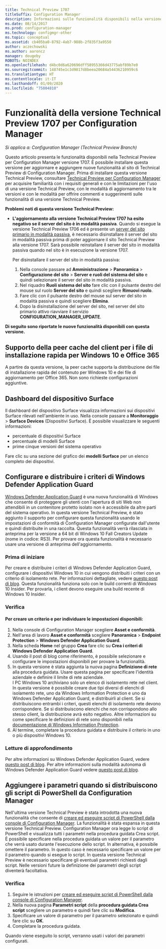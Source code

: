 ```yaml
---
title: Technical Preview 1707
titleSuffix: Configuration Manager
description: Informazioni sulle funzionalità disponibili nella versione Technical Preview 1707 per Configuration Manager.
ms.date: 08/14/2017
ms.prod: configuration-manager
ms.technology: configmgr-other
ms.topic: conceptual
ms.assetid: cb405ba0-8792-4ab7-988b-2f835f3a9550
author: aczechowski
ms.author: aaroncz
manager: dougeby
ROBOTS: NOINDEX
ms.openlocfilehash: d4bc0d6a620696dff58955366d43775abf89b7e0
ms.sourcegitcommit: 148745e1c3d9817d8beea20684a54436210959c6
ms.translationtype: HT
ms.contentlocale: it-IT
ms.lasthandoff: 01/09/2020
ms.locfileid: "75804810"
---
```

# <a name="capabilities-in-technical-preview-1707-for-configuration-manager"></a>Funzionalità della versione Technical Preview 1707 per Configuration Manager

*Si applica a: Configuration Manager (Technical Preview Branch)*

Questo articolo presenta le funzionalità disponibili nella Technical Preview per Configuration Manager versione 1707. È possibile installare questa versione per aggiornare e aggiungere nuove funzionalità al sito di Technical Preview di Configuration Manager. Prima di installare questa versione Technical Preview, consultare [Technical Preview per Configuration Manager](../../core/get-started/technical-preview.md) per acquisire familiarità con i requisiti generali e con le limitazioni per l'uso di una versione Technical Preview, con le modalità di aggiornamento tra le versioni e con le modalità per offrire commenti e suggerimenti sulle funzionalità di una versione Technical Preview.     


<!--  Known Issues Template   
**Known Issues in this Technical Preview:**
-   **Issue Name**. Details
    Workaround details.
-->

**Problemi noti di questa versione Technical Preview:**
- **L'aggiornamento alla versione Technical Preview 1707 ha esito negativo se il server del sito è in modalità passiva**. Quando si esegue la versione Technical Preview 1706 ed è presente un [server del sito primario in modalità passiva](/sccm/core/get-started/capabilities-in-technical-preview-1706#site-server-role-high-availability), è necessario disinstallare il server del sito in modalità passiva prima di poter aggiornare il sito Technical Preview alla versione 1707. Sarà possibile reinstallare il server del sito in modalità passiva quando nel sito è in esecuzione la versione 1707.

  Per disinstallare il server del sito in modalità passiva:
  1. Nella console passare ad **Amministrazione** > **Panoramica** > **Configurazione del sito** > **Server e ruoli del sistema del sito** e quindi selezionare il server del sito in modalità passiva.
  2. Nel riquadro **Ruoli sistema del sito** fare clic con il pulsante destro del mouse sul ruolo **Server del sito** e quindi scegliere **Rimuovi ruolo**.
  3. Fare clic con il pulsante destro del mouse sul server del sito in modalità passiva e quindi scegliere **Elimina**.
  4. Dopo la disinstallazione del server del sito, nel server del sito primario attivo riavviare il servizio **CONFIGURATION_MANAGER_UPDATE**.



**Di seguito sono riportate le nuove funzionalità disponibili con questa versione.**  

<!--  Rough Section Template
##  FEATURE

### Procedure 1
### Try it out!  
 Try to complete the following tasks and then send us **Feedback** from the **Home** tab of the Ribbon to let us know how it worked:
 -  Task 1
 -  Task 2              
-->

## <a name="client-peer-cache-support-for-express-installation-files-for-windows-10-and-office-365"></a>Supporto della peer cache del client per i file di installazione rapida per Windows 10 e Office 365
<!-- 1352486 -->
A partire da questa versione, la peer cache supporta la distribuzione dei file di installazione rapida del contenuto per Windows 10 e dei file di aggiornamento per Office 365. Non sono richieste configurazioni aggiuntive.

## <a name="surface-device-dashboard"></a>Dashboard del dispositivo Surface
<!--1355788-->
Il dashboard del dispositivo Surface visualizza informazioni sui dispositivi Surface rilevati nell'ambiente in uso. Nella console passare a **Monitoraggio** > **Surface Devices** (Dispositivi Surface). È possibile visualizzare le seguenti informazioni:
- percentuale di dispositivi Surface
- percentuale di modelli Surface
- prime cinque versioni del sistema operativo

Fare clic su una sezione del grafico dei **modelli Surface** per un elenco completo dei dispositivi.  

## <a name="configure-and-deploy-windows-defender-application-guard-policies"></a>Configurare e distribuire i criteri di Windows Defender Application Guard
<!-- 1351960 -->

[Windows Defender Application Guard](https://blogs.windows.com/msedgedev/2016/09/27/application-guard-microsoft-edge/#XLxEbcpkuKcFebrw.97) è una nuova funzionalità di Windows che consente di proteggere gli utenti con l'apertura di siti Web non attendibili in un contenitore protetto isolato non è accessibile da altre parti del sistema operativo. In questa versione Technical Preview, è stato aggiunto il supporto per configurare questa funzionalità usando le impostazioni di conformità di Configuration Manager configurate dall'utente e quindi distribuite in una raccolta. Questa funzionalità verrà rilasciata in anteprima per la versione a 64 bit di Windows 10 Fall Creators Update (nome in codice: RS3). Per provare ora questa funzionalità è necessario usare una versione di anteprima dell'aggiornamento.

### <a name="before-you-start"></a>Prima di iniziare

Per creare e distribuire i criteri di Windows Defender Application Guard, configurare i dispositivi Windows 10 in cui vengono distribuiti i criteri con un criterio di isolamento rete. Per informazioni dettagliate, vedere [questo post di blog](https://blogs.windows.com/msedgedev/2016/09/27/application-guard-microsoft-edge/#BmJGKPfSjHHzsMmI.97). Questa funzionalità funziona solo con le build correnti di Windows 10 Insider. Per provarla, i client devono eseguire una build recente di Windows 10 Insider.

### <a name="try-it-out"></a>Verifica

#### <a name="to-create-a-policy-and-to-browse-the-available-settings"></a>Per creare un criterio e per individuare le impostazioni disponibili:

1. Nella console di Configuration Manager scegliere **Asset e conformità**.
2. Nell'area di lavoro **Asset e conformità** scegliere **Panoramica** > **Endpoint Protection** > **Windows Defender Application Guard**.
3. Nella scheda **Home** nel gruppo **Crea** fare clic su **Crea i criteri di Windows Defender Application Guard**.
4. Usando il post di blog come riferimento, è possibile selezionare e configurare le impostazioni disponibili per provare la funzionalità.
5. In questa versione è stata aggiunta la nuova pagina **Definizione di rete** alla procedura guidata. Usare questa pagina per specificare l'identità aziendale e definire il limite di rete aziendale.<br>I PC Windows 10 archiviano solo un elenco di isolamento rete nel client. In questa versione è possibile creare due tipi diversi di elenchi di isolamento rete, uno da Windows Information Protection e uno da Windows Defender Application Guard, e distribuirli al client. Se si distribuiscono entrambi i criteri, questi elenchi di isolamento rete devono corrispondere. Se si distribuiscono elenchi che non corrispondono allo stesso client, la distribuzione avrà esito negativo.
Altre informazioni su come specificare le definizioni di rete sono disponibili nella [documentazione di Windows Information Protection](https://docs.microsoft.com/windows/threat-protection/windows-information-protection/create-wip-policy-using-sccm).
6. Al termine, completare la procedura guidata e distribuire il criterio in uno o più dispositivi Windows 10.

### <a name="further-reading"></a>Letture di approfondimento
Per altre informazioni su Windows Defender Application Guard, vedere [questo post di blog](https://blogs.windows.com/msedgedev/2016/09/27/application-guard-microsoft-edge/#BmJGKPfSjHHzsMmI.97). Per altre informazioni sulla modalità autonoma di Windows Defender Application Guard vedere [questo post di blog](https://techcommunity.microsoft.com/t5/Windows-Insider-Program/Windows-Defender-Application-Guard-Standalone-mode/td-p/66903).

## <a name="add-parameters-when-you-deploy-powershell-scripts-from-configuration-manager"></a>Aggiungere i parametri quando si distribuiscono gli script di PowerShell da Configuration Manager

<!-- 1236459 --->

Nell'ultima versione Technical Preview è stata introdotta una nuova funzionalità che consente di [creare ed eseguire script di PowerShell dalla console di Configuration Manager](/sccm/core/get-started/capabilities-in-technical-preview-1706#create-and-run-powershell-scripts-from-the-configuration-manager-console).
La funzionalità è stata espansa in questa versione Technical Preview. Configuration Manager ora legge lo script di PowerShell e visualizza tutti i parametri nella procedura guidata Crea script. È possibile specificare nella procedura guidata un valore per il parametro che verrà usato durante l'esecuzione dello script. In alternativa, è possibile omettere il parametro. In questo caso è necessario specificare un valore per il parametro quando si esegue lo script.
In questa versione Technical Preview è necessario specificare gli eventuali parametri richiesti dagli script. Nelle versioni future la definizione dei parametri degli script diventerà facoltativa.

### <a name="try-it-out"></a>Verifica

1. Seguire le istruzioni per [creare ed eseguire script di PowerShell dalla console di Configuration Manager](/sccm/core/get-started/capabilities-in-technical-preview-1706#create-and-run-powershell-scripts-from-the-configuration-manager-console).
2. Nella nuova pagina **Parametri script** della **procedura guidata Crea script** scegliere un parametro e quindi fare clic su **Modifica**.
3. Specificare un valore di parametro per il parametro selezionato e quindi fare clic su **OK**.
4. Completare la procedura guidata.

Quando viene eseguito lo script, verranno usati i valori dei parametri configurati.
